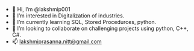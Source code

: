 - 👋 Hi, I’m @lakshmip001
- 👀 I’m interested in Digitalization of industries.
- 🌱 I’m currently learning SQL, Stored Procedurces, python.
- 💞️ I’m looking to collaborate on challenging projects using python, C++, C#.
- 📫 lakshmiprasanna.nitt@gmail.com

<!---
lakshmip001/lakshmip001 is a ✨ special ✨ repository because its `README.md` (this file) appears on your GitHub profile.
You can click the Preview link to take a look at your changes.
--->
